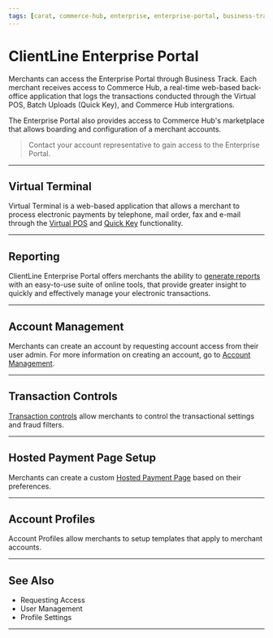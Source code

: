 ```yaml
---
tags: [carat, commerce-hub, enterprise, enterprise-portal, business-track, virtual-terminal, reporting, settings]
---
```


# ClientLine Enterprise Portal

Merchants can access the Enterprise Portal through Business Track. Each merchant receives access to Commerce Hub, a real-time web-based back-office application that logs the transactions conducted through the Virtual POS, Batch Uploads (Quick Key), and Commerce Hub intergrations. 

The Enterprise Portal also provides access to Commerce Hub's marketplace that allows boarding and configuration of a merchant accounts. 

<!-- info -->
> Contact your account representative to gain access to the Enterprise Portal. 
---

## Virtual Terminal

Virtual Terminal is a web-based application that allows a merchant to process electronic payments by telephone, mail order, fax and e-mail through the [Virtual POS](?path=docs/Resources/Guides/Enterprise-Portal/Virtual-Terminal.md) and [Quick Key](?path=docs/Resources/Guides/Enterprise-Portal/Quick-Key.md) functionality.

---

## Reporting

ClientLine Enterprise Portal offers merchants the ability to [generate reports](?path=docs/Resources/Guides/Enterprise-Portal/Reporting.md) with an easy-to-use suite of online tools, that provide greater insight to quickly and effectively manage your electronic transactions. 

---

## Account Management

Merchants can create an account by requesting account access from their user admin. For more information on creating an account, go to [Account Management](?path=docs/Resources/Guides/Enterprise-Portal/Account-Management.md).

---

## Transaction Controls

[Transaction controls](?path=docs/Resources/Guides/Fraud/Fraud-Settings-Filters.md)  allow merchants to control the transactional settings and fraud filters.

---

## Hosted Payment Page Setup

Merchants can create a custom [Hosted Payment Page](?pagedocs/Online-Mobile-Digital/Hosted-Payment-Page/Hosted-Payment-Page.md) based on their preferences.

---
## Account Profiles 

Account Profiles allow merchants to setup templates that apply to merchant accounts.


---

## See Also

- Requesting Access
- User Management
- Profile Settings

---

